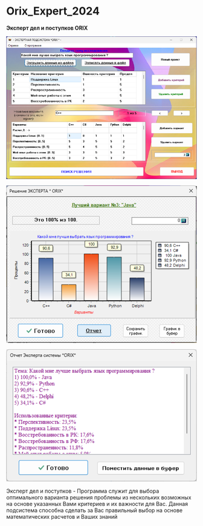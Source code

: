 # Orix_Expert_2024
__Эксперт дел и поступков ORIX__

![Screenshot](screenshot1.png)

![Screenshot](screenshot2.png)

![Screenshot](screenshot3.png)

Эксперт дел и поступков - Программа служит для выбора оптимального варианта решения проблемы из нескольких возможных на основе указанных Вами критериев и их важности для Вас. Данная подсистема способна сделать за Вас правильный выбор на основе математических расчетов и Ваших знаний